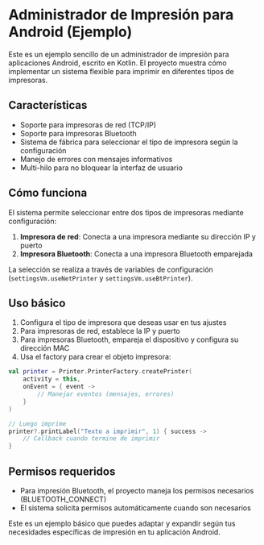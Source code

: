 # Administrador de Impresión para Android (Ejemplo)

Este es un ejemplo sencillo de un administrador de impresión para aplicaciones Android, escrito en Kotlin. El proyecto
muestra cómo implementar un sistema flexible para imprimir en diferentes tipos de impresoras.

## Características

- Soporte para impresoras de red (TCP/IP)
- Soporte para impresoras Bluetooth
- Sistema de fábrica para seleccionar el tipo de impresora según la configuración
- Manejo de errores con mensajes informativos
- Multi-hilo para no bloquear la interfaz de usuario

## Cómo funciona

El sistema permite seleccionar entre dos tipos de impresoras mediante configuración:

1. **Impresora de red**: Conecta a una impresora mediante su dirección IP y puerto
2. **Impresora Bluetooth**: Conecta a una impresora Bluetooth emparejada

La selección se realiza a través de variables de configuración (`settingsVm.useNetPrinter` y `settingsVm.useBtPrinter`).

## Uso básico

1. Configura el tipo de impresora que deseas usar en tus ajustes
2. Para impresoras de red, establece la IP y puerto
3. Para impresoras Bluetooth, empareja el dispositivo y configura su dirección MAC
4. Usa el factory para crear el objeto impresora:

```kotlin
val printer = Printer.PrinterFactory.createPrinter(
    activity = this,
    onEvent = { event ->
        // Manejar eventos (mensajes, errores)
    }
)

// Luego imprime
printer?.printLabel("Texto a imprimir", 1) { success ->
    // Callback cuando termine de imprimir
}
```

## Permisos requeridos

- Para impresión Bluetooth, el proyecto maneja los permisos necesarios (BLUETOOTH_CONNECT)
- El sistema solicita permisos automáticamente cuando son necesarios

Este es un ejemplo básico que puedes adaptar y expandir según tus necesidades específicas de impresión en tu aplicación
Android.